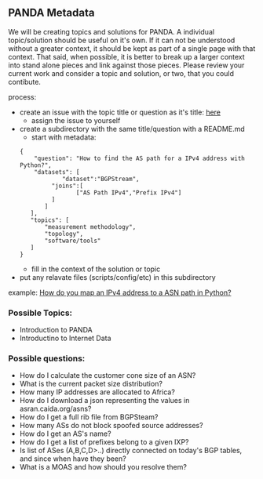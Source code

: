 ## PANDA Metadata
We will be creating topics and solutions for PANDA.  A individual topic/solution should be useful on it's own. If it can not be understood without a greater context, it should be kept as part of a single page with that context. That said, when possible, it is better to break up a larger context into stand alone pieces and link against those pieces. Please review your current work and consider a topic and solution, or two, that you could contibute. 

process:
- create an issue with the topic title or question as it's title: [here](https://github.com/CAIDA/panda-metadata/issues)
   - assign the issue to yourself
- create a subdirectory with the same title/question with a README.md
   - start with metadata:
   ~~~
   {
       "question": "How to find the AS path for a IPv4 address with Python?",
       "datasets": [
               "dataset":"BGPStream",
            "joins":[
                   ["AS Path IPv4","Prefix IPv4"]
            ]
          ]
      ],
      "topics": [
          "measurement methodology",
          "topology",
          "software/tools"
      ]
   }
   ~~~
   - fill in the context of the solution or topic
- put any relavate files (scripts/config/etc) in this subdirectory

example: [How do you map an IPv4 address to a ASN path in Python?](How%20do%20you%20map%20an%20IPv4%20address%20to%20a%20ASN%20path%20in%20Python%3F)


### Possible Topics:
- Introduction to PANDA
- Introductino to Internet Data

### Possible questions:
- How do I calculate the customer cone size of an ASN?
- What is the current packet size distribution? 
- How many IP addresses are allocated to Africa? 
- How do I download a json representing the values in asran.caida.org/asns?
- How do I get a full rib file from BGPSteam?
- How many ASs do not block spoofed source addresses?
- How do I get an AS's name?
- How do I get a list of prefixes belong to a given IXP?
- Is list of ASes (A,B,C,D>..) directly connected on today's BGP tables, and since when have they been?
- What is a MOAS and how should you resolve them?
